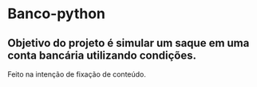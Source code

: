 # Banco-python

## Objetivo do projeto é simular um saque em uma conta bancária utilizando condições.

Feito na intenção de fixação de conteúdo.
